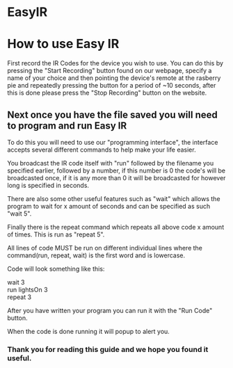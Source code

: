 # EasyIR

# How to use Easy IR

First record the IR Codes for the device you wish to use.
You can do this by pressing the "Start Recording" button found on our webpage, specify a name of your choice and then pointing the device's remote at the rasberry pie and repeatedly pressing the button for a period of ~10 seconds, after this is done please press the "Stop Recording" button on the website.

## Next once you have the file saved you will need to program and run Easy IR 

To do this you will need to use our "programming interface", the interface accepts several different commands to help make your life easier.

You broadcast the IR code itself with "run" followed by the filename you specified earlier, followed by a number, if this number is 0 the code's will be broadcasted once, if it is any more than 0 it will be broadcasted for however long is specified in seconds.

There are also some other useful features such as "wait" which allows the program to wait for x amount of seconds and can be specified as such "wait 5".

Finally there is the repeat command which repeats all above code x amount of times. This is run as "repeat 5".

All lines of code MUST be run on different individual lines where the command(run, repeat, wait) is the first word and is lowercase.

Code will look something like this:

wait 3                                                                                                                  
run lightsOn 3                                                    
repeat 3                                                                 

After you have written your program you can run it with the "Run Code" button. 

When the code is done running it will popup to alert you. 


### Thank you for reading this guide and we hope you found it useful.
